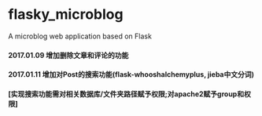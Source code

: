 # flasky_microblog
A microblog web application based on Flask

#### 2017.01.09 增加删除文章和评论的功能
#### 2017.01.11 增加对Post的搜索功能(flask-whooshalchemyplus, jieba中文分词)
#### [实现搜索功能需对相关数据库/文件夹路径赋予权限;对apache2赋予group和权限]
